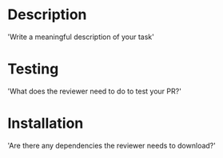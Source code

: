 # Description
'Write a meaningful description of your task'
  
# Testing
'What does the reviewer need to do to test your PR?'

# Installation
'Are there any dependencies the reviewer needs to download?'
